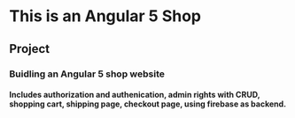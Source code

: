 # This is an Angular 5 Shop
## Project

### Buidling an Angular 5 shop website
#### Includes authorization and authenication, admin rights with CRUD, shopping cart, shipping page, checkout page, using firebase as backend.
